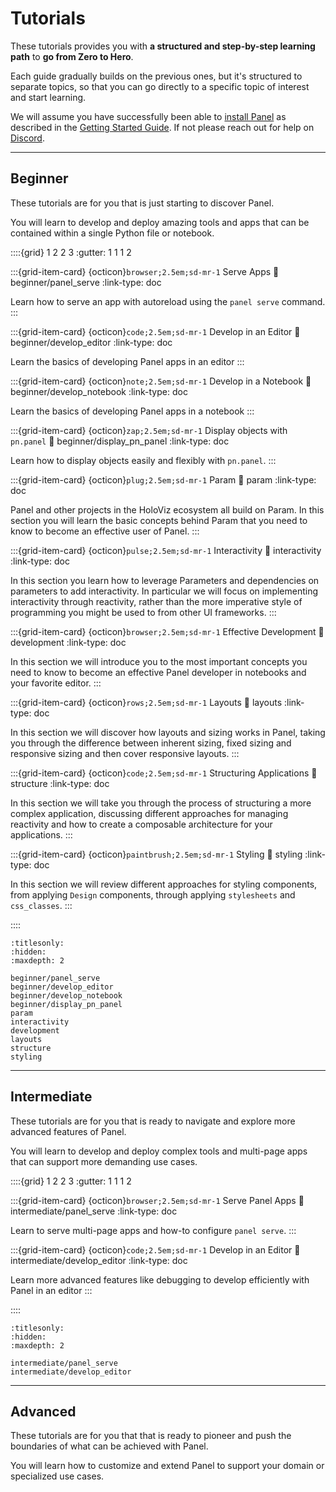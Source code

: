 # Tutorials

These tutorials provides you with **a structured and step-by-step learning path** to **go from Zero to Hero**.

Each guide gradually builds on the previous ones, but it's structured to separate topics, so that you can go directly to a specific topic of interest and start learning.

We will assume you have successfully been able to [install Panel](../getting_started/installation.md) as described in the [Getting Started Guide](../getting_started/index.md). If not please reach out for help on [Discord](https://discord.gg/rb6gPXbdAr).

---

## Beginner

These tutorials are for you that is just starting to discover Panel.

You will learn to develop and deploy amazing tools and apps that can be contained within a single Python file or notebook.

::::{grid} 1 2 2 3
:gutter: 1 1 1 2

:::{grid-item-card} {octicon}`browser;2.5em;sd-mr-1` Serve Apps
:link: beginner/panel_serve
:link-type: doc

Learn how to serve an app with autoreload using the `panel serve` command.
:::

:::{grid-item-card} {octicon}`code;2.5em;sd-mr-1` Develop in an Editor
:link: beginner/develop_editor
:link-type: doc

Learn the basics of developing Panel apps in an editor
:::

:::{grid-item-card} {octicon}`note;2.5em;sd-mr-1` Develop in a Notebook
:link: beginner/develop_notebook
:link-type: doc

Learn the basics of developing Panel apps in a notebook
:::

:::{grid-item-card} {octicon}`zap;2.5em;sd-mr-1` Display objects with `pn.panel`
:link: beginner/display_pn_panel
:link-type: doc

Learn how to display objects easily and flexibly with `pn.panel`.
:::

:::{grid-item-card} {octicon}`plug;2.5em;sd-mr-1` Param
:link: param
:link-type: doc

Panel and other projects in the HoloViz ecosystem all build on Param. In this section you will learn the basic concepts behind Param that you need to know to become an effective user of Panel.
:::

:::{grid-item-card} {octicon}`pulse;2.5em;sd-mr-1` Interactivity
:link: interactivity
:link-type: doc

In this section you learn how to leverage Parameters and dependencies on parameters to add interactivity. In particular we will focus on implementing interactivity through reactivity, rather than the more imperative style of programming you might be used to from other UI frameworks.
:::

:::{grid-item-card} {octicon}`browser;2.5em;sd-mr-1` Effective Development
:link: development
:link-type: doc

In this section we will introduce you to the most important concepts you need to know to become an effective Panel developer in notebooks and your favorite editor.
:::

:::{grid-item-card} {octicon}`rows;2.5em;sd-mr-1` Layouts
:link: layouts
:link-type: doc

In this section we will discover how layouts and sizing works in Panel, taking you through the difference between inherent sizing, fixed sizing and responsive sizing and then cover responsive layouts.
:::

:::{grid-item-card} {octicon}`code;2.5em;sd-mr-1` Structuring Applications
:link: structure
:link-type: doc

In this section we will take you through the process of structuring a more complex application, discussing different approaches for managing reactivity and how to create a composable architecture for your applications.
:::

:::{grid-item-card} {octicon}`paintbrush;2.5em;sd-mr-1` Styling
:link: styling
:link-type: doc

In this section we will review different approaches for styling components, from applying `Design` components, through applying `stylesheets` and `css_classes`.
:::

::::

```{toctree}
:titlesonly:
:hidden:
:maxdepth: 2

beginner/panel_serve
beginner/develop_editor
beginner/develop_notebook
beginner/display_pn_panel
param
interactivity
development
layouts
structure
styling
```

---

## Intermediate

These tutorials are for you that is ready to navigate and explore more advanced features of Panel.

You will learn to develop and deploy complex tools and multi-page apps that can support more demanding use cases.

::::{grid} 1 2 2 3
:gutter: 1 1 1 2

:::{grid-item-card} {octicon}`browser;2.5em;sd-mr-1` Serve Panel Apps
:link: intermediate/panel_serve
:link-type: doc

Learn to serve multi-page apps and how-to configure `panel serve`.
:::

:::{grid-item-card} {octicon}`code;2.5em;sd-mr-1` Develop in an Editor
:link: intermediate/develop_editor
:link-type: doc

Learn more advanced features like debugging to develop efficiently with Panel in an editor
:::

::::

```{toctree}
:titlesonly:
:hidden:
:maxdepth: 2

intermediate/panel_serve
intermediate/develop_editor
```

---

## Advanced

These tutorials are for you that that is ready to pioneer and push the boundaries of what can be achieved with Panel.

You will learn how to customize and extend Panel to support your domain or specialized use cases.
